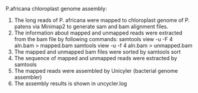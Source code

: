  P.africana chloroplast genome assembly:
 
1) The long reads of P. africana were mapped to chloroplast genome of P. patens via Minimap2 to generate sam and bam alignment files.
2) The information about mapped and unmapped reads were extracted from the bam file by following commands:
samtools view -u -F 4 aln.bam > mapped.bam
samtools view -u -f 4 aln.bam > unmapped.bam
3) The mapped and unmapped bam files were sorted by samtools sort
4) The sequence of mapped and unmapped reads were extracted by samtools
5) The mapped reads were assembled by Unicyler (bacterial genome assembler)
6) The assembly results is shown in uncycler.log
